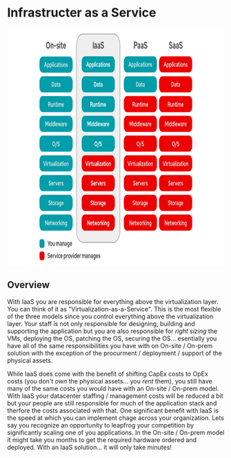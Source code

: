 # Infrastructer as a Service

<img src="../images/models2.png" alt="On Nooo!" witdh="550" height="550">

## Overview
With IaaS you are responsible for everything above the virtualization layer.  You can think of it as "Virtualization-as-a-Service".  This is the most flexible of the three models since you control everything above the virtualization layer.  Your staff is not only responsible for designing, building and supporting the application but you are also responsible for *right sizing* the VMs, deploying the OS, patching the OS, securing the OS... esentially you have all of the same responsibilities you have with on On-site / On-prem solution with the exception of the procurment / deployment / support of the physical assets.

While IaaS does come with the benefit of shifting CapEx costs to OpEx costs (you don't *own* the physical assets... you *rent* them), you still have many of the same costs you would have with an On-site / On-prem model. With IaaS your datacenter staffing / management costs  will be reduced a bit but your people are still responsible for much of the application stack and therfore the costs associated with that.  One significant benefit with IaaS is the speed at which you can implement chage across your organization. Lets say you recognize an opportunity to leapfrog your competition by significantly scaling one of you applications.  In the On-site / On-prem model it might take you months to get the required hardware ordered and deployed.  With an IaaS solution... it will only take minutes!
